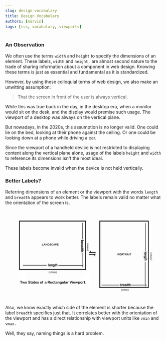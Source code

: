 ```yaml
---
slug: design-vocabulary
title: Design Vocabulary
authors: [marvin]
tags: [css, vocabulary, viewports]
---
```


### An Observation 

We often use the terms `width` and `height` to specify the dimensions of an element. These labels, `width` and `height,` are almost second nature to the trade of sharing information about a component in web design. Knowing these terms is just as essential and fundamental as it is standardized.

However, by using these colloquial terms of web design, we also make an unwitting assumption: 

<!--truncate-->

> That the screen in front of the user is always vertical. 

While this was true back in the day, in the desktop era, when a monitor would sit on the desk, and the display would premise such usage. The viewport of a desktop was always on the vertical plane. 

But nowadays, in the 2020s, this assumption is no longer valid. One could lie on the bed, looking at their phone against the ceiling. Or one could be looking down at a phone while driving a car. 

Since the viewport of a handheld device is not restricted to displaying content along the vertical plane alone, usage of the labels `height` and `width` to reference its dimensions isn't the most ideal. 

These labels become invalid when the device is not held vertically.

### Better Labels?

Referring dimensions of an element or the viewport with the words `length` and `breadth` appears to work better. The labels remain valid no matter what the orientation of the screen is.

![Portrait or landscape rectangles](./rectangles.jpg)

Also, we know exactly which side of the element is shorter because the label `breadth` specifies just that. It correlates better with the orientation of the viewport and has a direct relationship with viewport units like `vmin` and `vmax.` 

Well, they say, naming things is a hard problem. 
